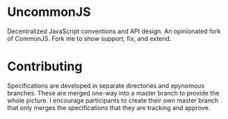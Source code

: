 
UncommonJS
==========

Decentralized JavaScript conventions and API design.  An
opinionated fork of CommonJS.  Fork me to show support, fix,
and extend.


Contributing
============

Specifications are developed in separate directories and
epynomous branches.  These are merged one-way into a master
branch to provide the whole picture.  I encourage
participants to create their own master branch that only
merges the specifications that they are tracking and
approve.

